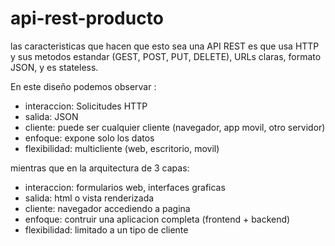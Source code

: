 # api-rest-producto

las caracteristicas que hacen que esto sea una API REST es que usa HTTP y sus metodos estandar (GEST, POST, PUT, DELETE), URLs claras, formato JSON, y es stateless.

En este diseño podemos observar :
- interaccion: Solicitudes HTTP
- salida: JSON
- cliente: puede ser cualquier cliente (navegador, app movil, otro servidor)
- enfoque: expone solo los datos
- flexibilidad: multicliente (web, escritorio, movil)

mientras que en la arquitectura de 3 capas:
- interaccion: formularios web, interfaces graficas
- salida: html o vista renderizada
- cliente: navegador accediendo a pagina
- enfoque: contruir una aplicacion completa (frontend + backend)
- flexibilidad: limitado a un tipo de cliente
